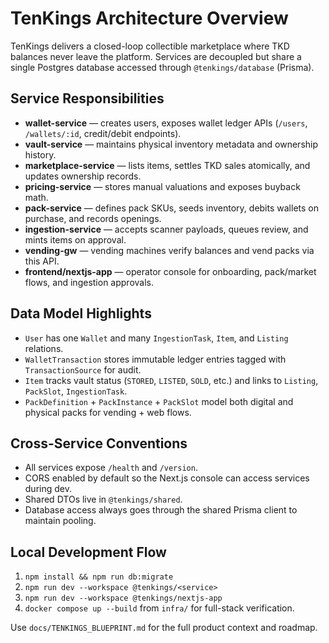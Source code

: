# TenKings Architecture Overview

TenKings delivers a closed-loop collectible marketplace where TKD balances never leave the platform. Services are decoupled but share a single Postgres database accessed through `@tenkings/database` (Prisma).

## Service Responsibilities
- **wallet-service** — creates users, exposes wallet ledger APIs (`/users`, `/wallets/:id`, credit/debit endpoints).
- **vault-service** — maintains physical inventory metadata and ownership history.
- **marketplace-service** — lists items, settles TKD sales atomically, and updates ownership records.
- **pricing-service** — stores manual valuations and exposes buyback math.
- **pack-service** — defines pack SKUs, seeds inventory, debits wallets on purchase, and records openings.
- **ingestion-service** — accepts scanner payloads, queues review, and mints items on approval.
- **vending-gw** — vending machines verify balances and vend packs via this API.
- **frontend/nextjs-app** — operator console for onboarding, pack/market flows, and ingestion approvals.

## Data Model Highlights
- `User` has one `Wallet` and many `IngestionTask`, `Item`, and `Listing` relations.
- `WalletTransaction` stores immutable ledger entries tagged with `TransactionSource` for audit.
- `Item` tracks vault status (`STORED`, `LISTED`, `SOLD`, etc.) and links to `Listing`, `PackSlot`, `IngestionTask`.
- `PackDefinition` + `PackInstance` + `PackSlot` model both digital and physical packs for vending + web flows.

## Cross-Service Conventions
- All services expose `/health` and `/version`.
- CORS enabled by default so the Next.js console can access services during dev.
- Shared DTOs live in `@tenkings/shared`.
- Database access always goes through the shared Prisma client to maintain pooling.

## Local Development Flow
1. `npm install && npm run db:migrate`
2. `npm run dev --workspace @tenkings/<service>`
3. `npm run dev --workspace @tenkings/nextjs-app`
4. `docker compose up --build` from `infra/` for full-stack verification.

Use `docs/TENKINGS_BLUEPRINT.md` for the full product context and roadmap.
